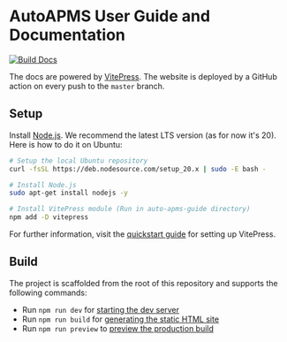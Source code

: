 # AutoAPMS User Guide and Documentation

[![Build Docs](https://github.com/robin-mueller/auto-apms-guide/actions/workflows/deploy.yml/badge.svg?branch=master)](https://github.com/robin-mueller/auto-apms-guide/deployments)


The docs are powered by [VitePress](https://vitepress.dev/). The website is deployed by a GitHub action on every push to the `master` branch.

## Setup
Install [Node.js](https://nodejs.org/en). We recommend the latest LTS version (as for now it's 20). Here is how to do it on Ubuntu:

```bash
# Setup the local Ubuntu repository
curl -fsSL https://deb.nodesource.com/setup_20.x | sudo -E bash -

# Install Node.js
sudo apt-get install nodejs -y

# Install VitePress module (Run in auto-apms-guide directory)
npm add -D vitepress
```

For further information, visit the [quickstart guide](https://vitepress.dev/guide/getting-started) for setting up VitePress. 

## Build
The project is scaffolded from the root of this repository and supports the following commands:
- Run `npm run dev` for [starting the dev server](https://vitepress.dev/reference/cli#vitepress-dev)
- Run `npm run build` for [generating the static HTML site](https://vitepress.dev/reference/cli#vitepress-build)
- Run `npm run preview` to [preview the production build](https://vitepress.dev/reference/cli#vitepress-preview)
